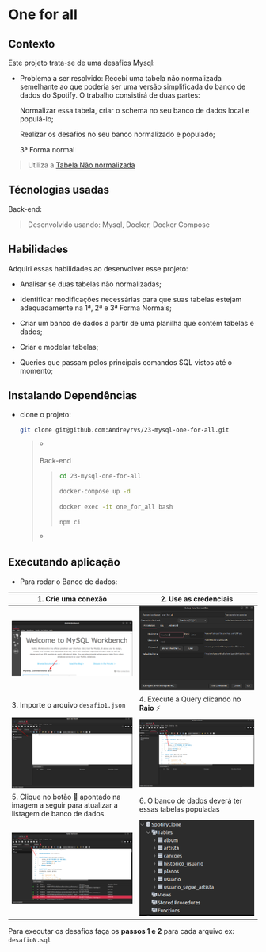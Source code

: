 # One for all

## Contexto

Este projeto trata-se de uma desafios Mysql:

- Problema a ser resolvido:
  Recebi uma tabela não normalizada semelhante ao que poderia ser uma versão simplificada do banco de dados do Spotify. O trabalho consistirá de duas partes:

  Normalizar essa tabela, criar o schema no seu banco de dados local e populá-lo;

  Realizar os desafios no seu banco normalizado e populado;

  3ª Forma normal

> Utiliza a [Tabela Não normalizada](SpotifyClone-Non-NormalizedTable.xlsx)

## Técnologias usadas

Back-end:
> Desenvolvido usando: Mysql, Docker, Docker Compose

## Habilidades

Adquiri essas habilidades ao desenvolver esse projeto:

- Analisar se duas tabelas não normalizadas;

- Identificar modificações necessárias para que suas tabelas estejam adequadamente na 1ª, 2ª e 3ª Forma Normais;

- Criar um banco de dados a partir de uma planilha que contém tabelas e dados;

- Criar e modelar tabelas;

- Queries que passam pelos principais comandos SQL vistos até o momento;

<!-- 
## Preview da Aplicação

| ![Login](./aplicacao-) | ![Home](./aplicacao-) |
| ----------- | ----------- | 
-->

## Instalando Dependências

- clone o projeto:

  ```bash
  git clone git@github.com:Andreyrvs/23-mysql-one-for-all.git
  ```

  > º
  >
  > Back-end
  >
  >>  ```bash
  >>  cd 23-mysql-one-for-all
  >>  ```
  >>
  >>  ```bash
  >>  docker-compose up -d
  >>  ```
  >>
  >>  ```bash
  >>  docker exec -it one_for_all bash
  >>  ```
  >>
  >>  ```bash
  >>  npm ci
  >>  ```
  >>
  >
  > º

## Executando aplicação

- Para rodar o Banco de dados:

| 1. Crie uma conexão | 2. Use as credenciais |
| ----------- | ----------- |
| ![Create Connection](./aplicacao-01.png) | ![Setup Credentials](./aplicacao-02.png) |
| 3. Importe o arquivo `desafio1.json` | 4. Execute a Query clicando no **Raio** :zap: |
| ![Import the database archive](./aplicacao-03.png) | ![Execute Query](./aplicacao-04.png) |
| 5. Clique no botão :repeat: apontado na imagem a seguir para atualizar a listagem de banco de dados. | 6. O banco de dados deverá ter essas tabelas populadas |
| ![Update database listing](./aplicacao-05.png) | ![Database SpotifyClone](./aplicacao-06.png) |

Para executar os desafios faça os **passos 1 e 2** para cada arquivo ex: `desafioN.sql`
